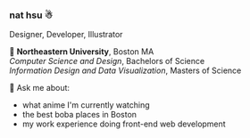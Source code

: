### nat hsu ☃︎
Designer, Developer, Illustrator

📕 **Northeastern University**, Boston MA \
*Computer Science and Design*, Bachelors of Science \
*Information Design and Data Visualization*, Masters of Science

💬 Ask me about:
* what anime I'm currently watching
* the best boba places in Boston
* my work experience doing front-end web development

<!--
**indefinities/indefinities** is a ✨ _special_ ✨ repository because its `README.md` (this file) appears on your GitHub profile.

Here are some ideas to get you started:

- 🔭 I’m currently working on ...
- 🌱 I’m currently learning ...
- 👯 I’m looking to collaborate on ...
- 🤔 I’m looking for help with ...
- 💬 Ask me about ...
- 📫 How to reach me: ...
- 😄 Pronouns: ...
- ⚡ Fun fact: ...
-->
